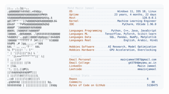 <picture>
  <source srcset="https://raw.githubusercontent.com/mmazinjameel/mmazinjameel/main/dark_mode.svg?v=1743036453" media="(prefers-color-scheme: dark)">
  <img src="https://raw.githubusercontent.com/mmazinjameel/mmazinjameel/main/light_mode.svg?v=1743036453">
</picture>
